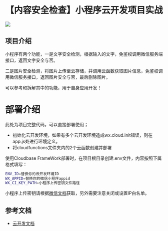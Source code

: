 # 【内容安全检查】小程序云开发项目实战

[![](https://main.qcloudimg.com/raw/67f5a389f1ac6f3b4d04c7256438e44f.svg)](https://console.cloud.tencent.com/tcb/env/index?action=CreateAndDeployCloudBaseProject&appUrl=https%3A%2F%2Fgithub.com%2FTCloudBase%2FWXAPP-SecCheck&appName=WXAPP-SEC)

## 项目介绍

小程序有两个功能，一是文字安全检测，根据输入的文字，免鉴权调用微信服务端接口，返回文字安全与否。

二是图片安全检测，将图片上传至云存储，并调用云函数获取图片信息，免鉴权调用微信服务接口，返回图片安全与否，最后删除图片。

可以参考和拆解其中的功能，用于自身应用开发！

# 部署介绍

此处为项目完整代码，可以直接部署使用；

- 初始化云开发环境，如果有多个云开发环境造成wx.cloud.init错误，则在app.js处进行环境定义。
- 将cloudfunctions文件夹内的2个云函数创建并部署

使用Cloudbase FrameWork部署时，在项目根目录创建.env文件，内容按照下属格式填写：
``` bash
ENV_ID=替换你的云开发环境ID
WX_APPID=替换你的微信小程序appid
WX_CI_KEY_PATH=小程序上传密钥文件路径
```

小程序上传密钥请根据[微信文档](https://developers.weixin.qq.com/miniprogram/dev/devtools/ci.html)获取，另外需要注意关闭或设置IP白名单。

## 参考文档

- [云开发文档](https://developers.weixin.qq.com/miniprogram/dev/wxcloud/basis/getting-started.html)
